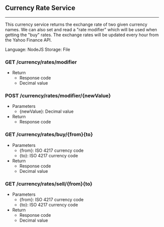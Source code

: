 ## Currency Rate Service

---
This currency service returns the exchange rate of two given currency names. We can also set and read a "rate modifier" which will be used when getting the "buy" rates. The exchange rates will be updated every hour from the Yahoo Finance API.

Language: NodeJS
Storage: File

### GET /currency/rates/modifier

* Return
    * Response code
    * Decimal value
    



### POST /currency/rates/modifier/{newValue}

* Parameters
    * {newValue}: Decimal value
* Return
    * Response code
    
### GET /currency/rates/buy/{from}{to}

* Parameters
    * {from}: ISO 4217 currency code
    * {to}: ISO 4217 currency code
* Return
    * Response code
    * Decimal value

### GET /currency/rates/sell/{from}{to}
* Parameters
    * {from}: ISO 4217 currency code
    * {to}: ISO 4217 currency code
* Return
    * Response code
    * Decimal value